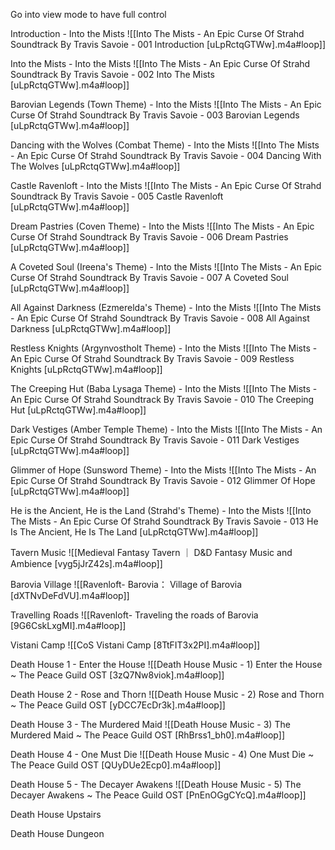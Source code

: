Go into view mode to have full control

Introduction - Into the Mists
![[Into The Mists - An Epic Curse Of Strahd Soundtrack By Travis Savoie - 001 Introduction [uLpRctqGTWw].m4a#loop]]

Into the Mists - Into the Mists
![[Into The Mists - An Epic Curse Of Strahd Soundtrack By Travis Savoie - 002 Into The Mists [uLpRctqGTWw].m4a#loop]]

Barovian Legends (Town Theme) - Into the Mists
![[Into The Mists - An Epic Curse Of Strahd Soundtrack By Travis Savoie - 003 Barovian Legends [uLpRctqGTWw].m4a#loop]]

Dancing with the Wolves (Combat Theme) - Into the Mists
![[Into The Mists - An Epic Curse Of Strahd Soundtrack By Travis Savoie - 004 Dancing With The Wolves [uLpRctqGTWw].m4a#loop]]

Castle Ravenloft - Into the Mists
![[Into The Mists - An Epic Curse Of Strahd Soundtrack By Travis Savoie - 005 Castle Ravenloft [uLpRctqGTWw].m4a#loop]]

Dream Pastries (Coven Theme) - Into the Mists
![[Into The Mists - An Epic Curse Of Strahd Soundtrack By Travis Savoie - 006 Dream Pastries [uLpRctqGTWw].m4a#loop]]

A Coveted Soul (Ireena's Theme) - Into the Mists
![[Into The Mists - An Epic Curse Of Strahd Soundtrack By Travis Savoie - 007 A Coveted Soul [uLpRctqGTWw].m4a#loop]]

All Against Darkness (Ezmerelda's Theme) - Into the Mists
![[Into The Mists - An Epic Curse Of Strahd Soundtrack By Travis Savoie - 008 All Against Darkness [uLpRctqGTWw].m4a#loop]]

Restless Knights (Argynvostholt Theme) - Into the Mists
![[Into The Mists - An Epic Curse Of Strahd Soundtrack By Travis Savoie - 009 Restless Knights [uLpRctqGTWw].m4a#loop]]

The Creeping Hut (Baba Lysaga Theme) - Into the Mists
![[Into The Mists - An Epic Curse Of Strahd Soundtrack By Travis Savoie - 010 The Creeping Hut [uLpRctqGTWw].m4a#loop]]

Dark Vestiges (Amber Temple Theme) - Into the Mists
![[Into The Mists - An Epic Curse Of Strahd Soundtrack By Travis Savoie - 011 Dark Vestiges [uLpRctqGTWw].m4a#loop]]

Glimmer of Hope (Sunsword Theme) - Into the Mists
![[Into The Mists - An Epic Curse Of Strahd Soundtrack By Travis Savoie - 012 Glimmer Of Hope [uLpRctqGTWw].m4a#loop]]

He is the Ancient, He is the Land (Strahd's Theme) - Into the Mists
![[Into The Mists - An Epic Curse Of Strahd Soundtrack By Travis Savoie - 013 He Is The Ancient, He Is The Land [uLpRctqGTWw].m4a#loop]]

Tavern Music
![[Medieval Fantasy Tavern ｜ D&D Fantasy Music and Ambience [vyg5jJrZ42s].m4a#loop]]

Barovia Village
![[Ravenloft- Barovia： Village of Barovia [dXTNvDeFdVU].m4a#loop]]

Travelling Roads
![[Ravenloft- Traveling the roads of Barovia [9G6CskLxgMI].m4a#loop]]

Vistani Camp
![[CoS Vistani Camp [8TtFIT3x2PI].m4a#loop]]

Death House 1 - Enter the House
![[Death House Music - 1) Enter the House ~ The Peace Guild OST [3zQ7Nw8viok].m4a#loop]]

Death House 2 - Rose and Thorn
![[Death House Music - 2) Rose and Thorn ~ The Peace Guild OST [yDCC7EcDr3k].m4a#loop]]

Death House 3 - The Murdered Maid
![[Death House Music - 3) The Murdered Maid ~ The Peace Guild OST [RhBrss1_bh0].m4a#loop]]

Death House 4 - One Must Die
![[Death House Music - 4) One Must Die ~ The Peace Guild OST [QUyDUe2Ecp0].m4a#loop]]

Death House 5 - The Decayer Awakens
![[Death House Music - 5) The Decayer Awakens ~ The Peace Guild OST [PnEnOGgCYcQ].m4a#loop]]

Death House Upstairs


Death House Dungeon
